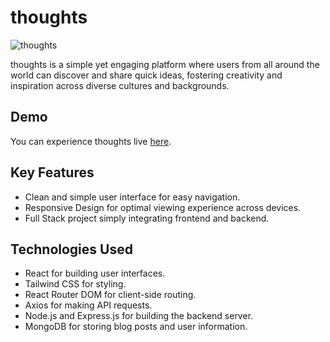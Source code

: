 # thoughts

![thoughts](https://i.imgur.com/vruVxAR.png)

thoughts is a simple yet engaging platform where users from all around the world can discover and share quick ideas, fostering creativity and inspiration across diverse cultures and backgrounds.

## Demo

You can experience thoughts live [here](https://thoughts-p437.onrender.com/).

## Key Features

- Clean and simple user interface for easy navigation.
- Responsive Design for optimal viewing experience across devices.
- Full Stack project simply integrating frontend and backend.

## Technologies Used

- React for building user interfaces.
- Tailwind CSS for styling.
- React Router DOM for client-side routing.
- Axios for making API requests.
- Node.js and Express.js for building the backend server.
- MongoDB for storing blog posts and user information.
